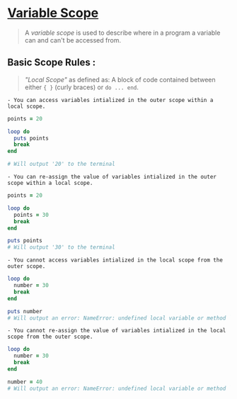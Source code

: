 # <ins>Variable Scope</ins>

  > A _variable scope_ is used to describe where in a program a variable can and can't be accessed from.

  ## Basic Scope Rules :
> _"Local Scope"_ as defined as:
> A block of code contained between either `{ }` (curly braces) or `do ... end`.

    - You can access variables intialized in the outer scope within a local scope.
  ```ruby
  points = 20

  loop do
    puts points
    break
  end 

  # Will output '20' to the terminal

  ```
    - You can re-assign the value of variables intialized in the outer scope within a local scope.
  ```ruby
  points = 20

  loop do
    points = 30
    break
  end 

  puts points
  # Will output '30' to the terminal

  ```
    - You cannot access variables intialized in the local scope from the outer scope.
  ```ruby
  loop do
    number = 30
    break
  end 

  puts number
  # Will output an error: NameError: undefined local variable or method `number'

  ```
    - You cannot re-assign the value of variables intialized in the local scope from the outer scope.
  ```ruby
  loop do
    number = 30
    break
  end 

  number = 40
  # Will output an error: NameError: undefined local variable or method `number'
  
  ```

